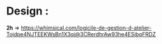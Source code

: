 # Design :
  **2h** => https://whimsical.com/logicile-de-gestion-d-atelier-Tojdpe4NJTEEKWsBn1X3qj@3CRerdhrAw93he4ESjbqFRDZ